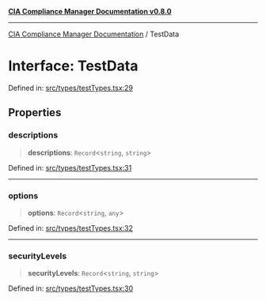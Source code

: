 [**CIA Compliance Manager Documentation v0.8.0**](../README.md)

***

[CIA Compliance Manager Documentation](../globals.md) / TestData

# Interface: TestData

Defined in: [src/types/testTypes.tsx:29](https://github.com/Hack23/cia-compliance-manager/blob/fa2f95f029cdcd192b3882a37d0d34753edcd349/src/types/testTypes.tsx#L29)

## Properties

### descriptions

> **descriptions**: `Record`\<`string`, `string`\>

Defined in: [src/types/testTypes.tsx:31](https://github.com/Hack23/cia-compliance-manager/blob/fa2f95f029cdcd192b3882a37d0d34753edcd349/src/types/testTypes.tsx#L31)

***

### options

> **options**: `Record`\<`string`, `any`\>

Defined in: [src/types/testTypes.tsx:32](https://github.com/Hack23/cia-compliance-manager/blob/fa2f95f029cdcd192b3882a37d0d34753edcd349/src/types/testTypes.tsx#L32)

***

### securityLevels

> **securityLevels**: `Record`\<`string`, `string`\>

Defined in: [src/types/testTypes.tsx:30](https://github.com/Hack23/cia-compliance-manager/blob/fa2f95f029cdcd192b3882a37d0d34753edcd349/src/types/testTypes.tsx#L30)
